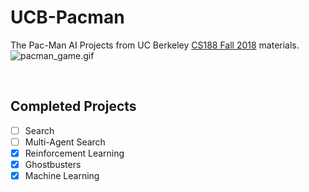 # UCB-Pacman
The Pac-Man AI Projects from UC Berkeley [CS188 Fall 2018](https://inst.eecs.berkeley.edu/~cs188/fa18/) materials.
![pacman_game.gif](https://inst.eecs.berkeley.edu/~cs188/fa18/assets/images/pacman_game.gif)

<br/>

## Completed Projects
- [ ] Search
- [ ] Multi-Agent Search
- [x] Reinforcement Learning
- [x] Ghostbusters
- [x] Machine Learning
